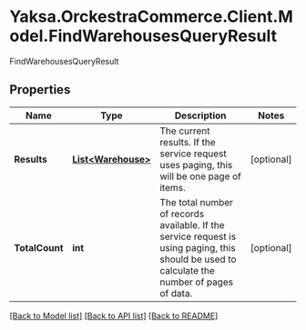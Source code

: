 # Yaksa.OrckestraCommerce.Client.Model.FindWarehousesQueryResult
FindWarehousesQueryResult

## Properties

Name | Type | Description | Notes
------------ | ------------- | ------------- | -------------
**Results** | [**List&lt;Warehouse&gt;**](Warehouse.md) | The current results. If the service request uses paging, this will be one page of items. | [optional] 
**TotalCount** | **int** | The total number of records available. If the service request is using paging, this should be used to calculate the number of pages of data. | [optional] 

[[Back to Model list]](../README.md#documentation-for-models) [[Back to API list]](../README.md#documentation-for-api-endpoints) [[Back to README]](../README.md)

